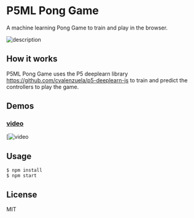 # P5ML Pong Game

A machine learning Pong Game to train and play in the browser.

![description](static/imgs/description2.png)

## How it works

P5ML Pong Game uses the P5 deeplearn library https://github.com/cvalenzuela/p5-deeplearn-js to train and predict the controllers to play the game.


## Demos

### [video](https://youtu.be)
[![video](https://youtu.be)


## Usage
```
$ npm install
$ npm start
```

## License

MIT
